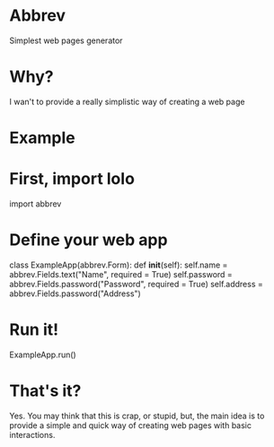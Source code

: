 Abbrev
======

Simplest web pages generator


Why?
====

I wan't to provide a really simplistic way of creating a web page


Example
=====

# First, import lolo
import abbrev

# Define your web app
class ExampleApp(abbrev.Form):
	def __init__(self):
		self.name =	abbrev.Fields.text("Name", required = True)
		self.password = abbrev.Fields.password("Password", required = True)
		self.address = abbrev.Fields.password("Address")
		
# Run it!
ExampleApp.run()


That's it?
==========

Yes. You may think that this is crap, or stupid, but, the main idea is to provide a simple and quick way of creating web pages with basic interactions.
